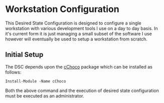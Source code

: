 # Workstation Configuration

This Desired State Configuration is designed to configure a single workstation with various development tools I use on a day to day basis.   In it's current form it is just managing a small subset of the software I use however will eventually be used to setup a workstation from scratch.

## Initial Setup

The DSC depends upon the [cChoco][cchoco] package which can be installed as follows:

    Install-Module -Name cChoco

  [cchoco]: https://www.powershellgallery.com/packages/cChoco

Both the above command and the execution of desired state configuration must be executed as an administrator.
